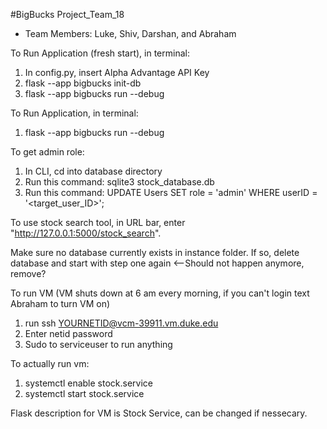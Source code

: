 #BigBucks Project_Team_18
- Team Members: Luke, Shiv, Darshan, and Abraham


To Run Application (fresh start), in terminal:
1. In config.py, insert Alpha Advantage API Key
2. flask --app bigbucks init-db
3. flask --app bigbucks run --debug

To Run Application, in terminal:
1. flask --app bigbucks run --debug

To get admin role:
1. In CLI, cd into database directory
2. Run this command:
    sqlite3 stock_database.db
3. Run this command:
    UPDATE Users SET role = 'admin' WHERE userID = '<target_user_ID>';

To use stock search tool, in URL bar, enter "http://127.0.0.1:5000/stock_search". 

Make sure no database currently exists in instance folder. 
If so, delete database and start with step one again <--Should not happen anymore, remove?

To run VM (VM shuts down at 6 am every morning, if you can't login text Abraham to turn VM on)
1. run ssh YOURNETID@vcm-39911.vm.duke.edu
2. Enter netid password
3. Sudo to serviceuser to run anything

To actually run vm:
1. systemctl enable stock.service
2. systemctl start stock.service

Flask description for VM is Stock Service, can be changed if nessecary. 
